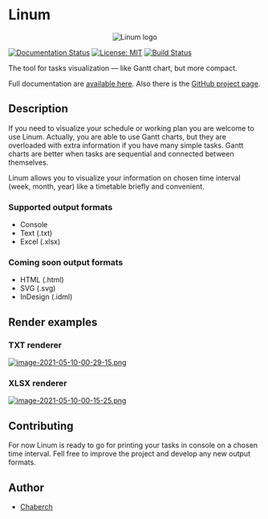 # Linum

<p align="center">
    <img src="https://i.postimg.cc/rFWHwqwq/Artboard-1-0-5x.png" alt="Linum logo">
</p>

[![Documentation Status](https://readthedocs.com/projects/chaberch-linum/badge/?version=latest&token=78b2cc17787db8f14e1038a6d8b054e9e6aaff80ea6706ac3990a9619969ee8c)](https://chaberch-linum.readthedocs-hosted.com/en/latest/?badge=latest)
[![License: MIT](https://img.shields.io/badge/License-MIT-yellow.svg)](https://opensource.org/licenses/MIT)
[![Build Status](https://travis-ci.com/chabErch/Linum.svg?branch=master)](https://travis-ci.com/chabErch/Linum)

The tool for tasks visualization — like Gantt chart, but more compact.

Full documentation are [available here](https://chaberch-linum.readthedocs-hosted.com/). Also there is the [GitHub project page](https://github.com/chabErch/Linum).

## Description

If you need to visualize your schedule or working plan you are welcome to use Linum. Actually, you are able to use Gantt charts, but they are overloaded with extra information if you have many simple tasks. Gantt charts are better when tasks are sequential and connected between themselves. 

Linum allows you to visualize your information on chosen time interval
(week, month, year) like a timetable briefly and convenient.

### Supported output formats

- Console
- Text (.txt)
- Excel (.xlsx)

### Coming soon output formats

- HTML (.html)
- SVG (.svg)
- InDesign (.idml)

## Render examples

### TXT renderer

[![image-2021-05-10-00-29-15.png](https://i.postimg.cc/zB3QnTbL/image-2021-05-10-00-29-15.png)](https://postimg.cc/ZBtjmBLZ)

### XLSX renderer

[![image-2021-05-10-00-15-25.png](https://i.postimg.cc/NM7SbdJ0/image-2021-05-10-00-15-25.png)](https://postimg.cc/hzv2t1qF)

## Contributing

For now Linum is ready to go for printing your tasks in console on a chosen time interval. Fell free to improve the project and develop any new output formats.

## Author

- [Chaberch](https://github.com/chabErch)
